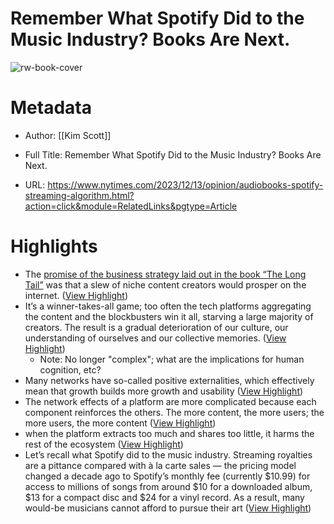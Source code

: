 # Remember What Spotify Did to the Music Industry? Books Are Next.

![rw-book-cover](https://static01.nyt.com/images/2023/12/14/opinion/12scott/12scott-facebookJumbo.jpg)

# Metadata
- Author: [[Kim Scott]]
- Full Title: Remember What Spotify Did to the Music Industry? Books Are Next.

- URL: https://www.nytimes.com/2023/12/13/opinion/audiobooks-spotify-streaming-algorithm.html?action=click&module=RelatedLinks&pgtype=Article

# Highlights
- The [promise of the business strategy laid out in the book “The Long Tail”](https://marker.medium.com/the-failed-promise-of-the-long-tail-6ba8a3afb9b1) was that a slew of niche content creators would prosper on the internet. ([View Highlight](https://read.readwise.io/read/01hjn1g0k62by27kv4hkx9cmm8))
- It’s a winner-takes-all game; too often the tech platforms aggregating the content and the blockbusters win it all, starving a large majority of creators. The result is a gradual deterioration of our culture, our understanding of ourselves and our collective memories. ([View Highlight](https://read.readwise.io/read/01hjn1g97f3ax24h8r1rw4k1ej))
    - Note: No longer "complex"; what are the implications for human cognition, etc?
- Many networks have so-called positive externalities, which effectively mean that growth builds more growth and usability ([View Highlight](https://read.readwise.io/read/01hjn1j0yfqs7216k2smv4n082))
- The network effects of a platform are more complicated because each component reinforces the others. The more content, the more users; the more users, the more content ([View Highlight](https://read.readwise.io/read/01hjn1j7tev01ptfmbqjsy39xd))
- when the platform extracts too much and shares too little, it harms the rest of the ecosystem ([View Highlight](https://read.readwise.io/read/01hjn1jk4qr9vby1z3f5v4sz3c))
- Let’s recall what Spotify did to the music industry. Streaming royalties are a pittance compared with à la carte sales — the pricing model changed a decade ago to Spotify’s monthly fee (currently $10.99) for access to millions of songs from around $10 for a downloaded album, $13 for a compact disc and $24 for a vinyl record. As a result, many would-be musicians cannot afford to pursue their art ([View Highlight](https://read.readwise.io/read/01hjn1sbc22n6qdjsw52ken0a4))
